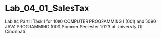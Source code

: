 # Lab_04_01_SalesTax
Lab 04 Part II Task 1 for 1090 COMPUTER PROGRAMMING I (001) and 6090 JAVA PROGRAMMING (001) Summer Semester 2023 at University Of Cincinnati
